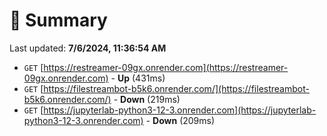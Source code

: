 # 📖 Summary
Last updated: **7/6/2024, 11:36:54 AM**

- `GET` [https://restreamer-09gx.onrender.com](https://restreamer-09gx.onrender.com) - **Up** (431ms)
- `GET` [https://filestreambot-b5k6.onrender.com/](https://filestreambot-b5k6.onrender.com/) - **Down** (219ms)
- `GET` [https://jupyterlab-python3-12-3.onrender.com](https://jupyterlab-python3-12-3.onrender.com) - **Down** (209ms)

